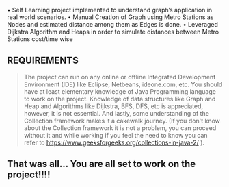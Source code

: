 • Self Learning project implemented to understand graph’s application in real world scenarios. 
• Manual Creation of Graph using Metro Stations as Nodes and estimated distance among them as Edges is done. 
• Leveraged Dijkstra Algorithm and Heaps in order to simulate distances between Metro Stations cost/time wise


##  REQUIREMENTS

> The project can run on any online or offline Integrated Development Environment (IDE) like Eclipse, Netbeans, ideone.com, etc.
> You should have at least elementary knowledge of Java Programming language to work on the project.
> Knowledge of data structures like Graph and Heap and Algorithms like Dijkstra, BFS, DFS, etc is appreciated, however, it is not essential.
> And lastly, some understanding of the Collection framework makes it a cakewalk journey. (If you don't know about the Collection framework it is not a                   problem, you can proceed without it and while working if you feel the need to know you can refer to https://www.geeksforgeeks.org/collections-in-java-2/ ).


## That was all... You are all set to work on the project!!!!  
	
